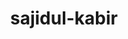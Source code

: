 ---
title: sajidul-kabir
github: https://github.com/sajidul-kabir
mode: dark
transition: 1s
score: 74.4
archetype:
- Cool Banner
---